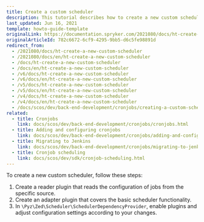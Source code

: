 ```yaml
---
title: Create a custom scheduler
description: This tutorial describes how to create a new custom scheduler.
last_updated: Jun 16, 2021
template: howto-guide-template
originalLink: https://documentation.spryker.com/2021080/docs/ht-create-a-new-custom-scheduler
originalArticleId: 782c6672-6cf9-4295-9bb5-d6c5fe98891d
redirect_from:
  - /2021080/docs/ht-create-a-new-custom-scheduler
  - /2021080/docs/en/ht-create-a-new-custom-scheduler
  - /docs/ht-create-a-new-custom-scheduler
  - /docs/en/ht-create-a-new-custom-scheduler
  - /v6/docs/ht-create-a-new-custom-scheduler
  - /v6/docs/en/ht-create-a-new-custom-scheduler
  - /v5/docs/ht-create-a-new-custom-scheduler
  - /v5/docs/en/ht-create-a-new-custom-scheduler
  - /v4/docs/ht-create-a-new-custom-scheduler
  - /v4/docs/en/ht-create-a-new-custom-scheduler
  - /docs/scos/dev/back-end-development/cronjobs/creating-a-custom-scheduler.html
related:
  - title: Cronjobs
    link: docs/scos/dev/back-end-development/cronjobs/cronjobs.html
  - title: Adding and configuring cronjobs
    link: docs/scos/dev/back-end-development/cronjobs/adding-and-configuring-cronjobs.html
  - title: Migrating to Jenkins
    link: docs/scos/dev/back-end-development/cronjobs/migrating-to-jenkins.html
  - title: Cronjob scheduling
    link: docs/scos/dev/sdk/cronjob-scheduling.html
---
```


To create a new custom scheduler, follow these steps:

1. Create a reader plugin that reads the configuration of jobs from the specific source.
2. Create an adapter plugin that covers the basic scheduler functionality.
3. In `\Pyz\Zed\Scheduler\SchedulerDependencyProvider`, enable plugins and adjust configuration settings according to your changes.
